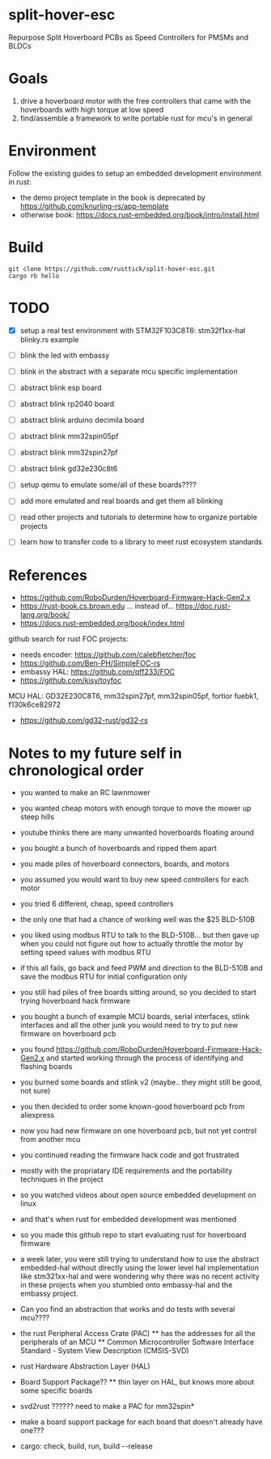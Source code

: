 # split-hover-esc

Repurpose Split Hoverboard PCBs as Speed Controllers for PMSMs and BLDCs


# Goals

1. drive a hoverboard motor
   with the free controllers that came with the hoverboards
   with high torque at low speed
2. find/assemble a framework to write portable rust for mcu's in general


# Environment

Follow the existing guides to setup an embedded development environment in rust:

- the demo project template in the book is deprecated by https://github.com/knurling-rs/app-template
- otherwise book: https://docs.rust-embedded.org/book/intro/install.html


# Build

```
git clone https://github.com/rusttick/split-hover-esc.git
cargo rb hello
```


# TODO

- [x] setup a real test environment with STM32F103C8T6: stm32f1xx-hal blinky.rs example
- [ ] blink the led with embassy
- [ ] blink in the abstract with a separate mcu specific implementation
- [ ] abstract blink esp board
- [ ] abstract blink rp2040 board
- [ ] abstract blink arduino decimila board
- [ ] abstract blink mm32spin05pf
- [ ] abstract blink mm32spin27pf
- [ ] abstract blink gd32e230c8t6
- [ ] setup qemu to emulate some/all of these boards????
- [ ] add more emulated and real boards and get them all blinking
- [ ] read other projects and tutorials to determine how to organize portable projects
- [ ] learn how to transfer code to a library to meet rust ecosystem standards


# References

- https://github.com/RoboDurden/Hoverboard-Firmware-Hack-Gen2.x
- https://rust-book.cs.brown.edu ... instead of... https://doc.rust-lang.org/book/
- https://docs.rust-embedded.org/book/index.html

github search for rust FOC projects:

- needs encoder: https://github.com/calebfletcher/foc
- https://github.com/Ben-PH/SimpleFOC-rs
- embassy HAL: https://github.com/qff233/FOC
- https://github.com/kisy/toyfoc


MCU HAL: GD32E230C8T6, mm32spin27pf, mm32spin05pf, fortior fuebk1, f130k6ce82972

- https://github.com/gd32-rust/gd32-rs




# Notes to my future self in chronological order

* you wanted to make an RC lawnmower
* you wanted cheap motors with enough torque to move the mower up steep hills
* youtube thinks there are many unwanted hoverboards floating around
* you bought a bunch of hoverboards and ripped them apart
* you made piles of hoverboard connectors, boards, and motors
* you assumed you would want to buy new speed controllers for each motor
* you tried 6 different, cheap, speed controllers
* the only one that had a chance of working well was the $25 BLD-510B
* you liked using modbus RTU to talk to the BLD-510B...
  but then gave up when you could not figure out how to actually
  throttle the motor by setting speed values with modbus RTU
* if this all fails, go back and feed PWM and direction to the BLD-510B
  and save the modbus RTU for initial configuration only
* you still had piles of free boards sitting around, so you decided
  to start trying hoverboard hack firmware
* you bought a bunch of example MCU boards, serial interfaces, stlink interfaces
  and all the other junk you would need to try to put new firmware
  on hoverboard pcb
* you found https://github.com/RoboDurden/Hoverboard-Firmware-Hack-Gen2.x
  and started working through the process of identifying and flashing boards
* you burned some boards and stlink v2 (maybe.. they might still be good, not sure)
* you then decided to order some known-good hoverboard pcb from aliexpress
* now you had new firmware on one hoverboard pcb, but not yet control from another mcu
* you continued reading the firmware hack code and got frustrated
* mostly with the propriatary IDE requirements and the portability techniques in the project
* so you watched videos about open source embedded development on linux
* and that's when rust for embedded development was mentioned
* so you made this github repo to start evaluating rust for hoverboard firmware
* a week later,
  you were still trying to understand how to use the abstract embedded-hal
  without directly using the lower level hal implementation like stm321xx-hal
  and were wondering why there was no recent activity in these projects
  when you stumbled onto embassy-hal and the embassy project.
* Can you find an abstraction that works and do tests with several mcu????

* the rust Peripheral Access Crate (PAC)
** has the addresses for all the peripherals of an MCU
** Common Microcontroller Software Interface Standard - System View Description (CMSIS-SVD)
* rust Hardware Abstraction Layer (HAL)
* Board Support Package??
** thin layer on HAL, but knows more about some specific boards
* svd2rust ?????? need to make a PAC for mm32spin*
* make a board support package for each board that doesn't already have one???

* cargo: check, build, run, build --release

